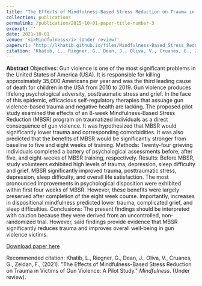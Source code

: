 ```yaml
---
title: "The Effects of Mindfulness-Based Stress Reduction on Trauma in Victims of Gun Violence: A Pilot Study"
collection: publications
permalink: /publication/2015-10-01-paper-title-number-3
excerpt: ''
date: 2021-10-01
venue: '<i>Mindfulness</i> (Under review)'
paperurl: 'http://lkhatib.github.io/files/Mindfulness-Based_Stress_Reduction_Trauma_Victims_Gun_Violence.pdf'
citation: 'Khatib, L., Riegner, G., Dean, J., Oliva, V., Cruanes, G., Zeidan, F., (2021). &quot;The Effects of Mindfulness-Based Stress Reduction on Trauma in Victims of Gun Violence: A Pilot Study.&quot; <i>Mindfulness</i>. (Under review).'
---
```

<b>Abstract</b> Objectives: Gun violence is one of the most significant problems in the United States of America (USA). It is responsible for killing approximately 35,000 Americans per year and was the third leading cause of death for children in the USA from 2010 to 2019. Gun violence produces lifelong psychological adversity, posttraumatic stress and grief. In the face of this epidemic, efficacious self-regulatory therapies that assuage gun violence-based trauma and negative health are lacking. The proposed pilot study examined the effects of an 8-week Mindfulness-Based Stress Reduction (MBSR) program on traumatized individuals as a direct consequence of gun violence. It was hypothesized that MBSR would significantly lower trauma and corresponding comorbidities. It was also predicted that the benefits of MBSR would be significantly stronger from baseline to five and eight weeks of training.
Methods: Twenty-four grieving individuals completed a battery of psychological assessments before, after five, and eight-weeks of MBSR training, respectively. 
Results: Before MBSR, study volunteers exhibited high levels of trauma, depression, sleep difficulty and grief. MBSR significantly improved trauma, posttraumatic stress, depression, sleep difficulty, and overall life satisfaction. The most pronounced improvements in psychological disposition were exhibited within first four weeks of MBSR. However, these benefits were largely preserved after completion of the eight week course. Importantly, increases in dispositional mindfulness predicted lower trauma, complicated grief, and sleep difficulties. 
Conclusions: The present findings should be interpreted with caution because they were derived from an uncontrolled, non-randomized trial. However, said findings provide evidence that MBSR significantly reduces trauma and improves overall well-being in gun violence victims.

[Download paper here](http://lkhatib.github.io/files/Mindfulness-Based_Stress_Reduction_Trauma_Victims_Gun_Violence.pdf)

Recommended citation: Khatib, L., Riegner, G., Dean, J., Oliva, V., Cruanes, G., Zeidan, F., (2021). &quot;The Effects of Mindfulness-Based Stress Reduction on Trauma in Victims of Gun Violence: A Pilot Study.&quot; <i>Mindfulness</i>. (Under review).
